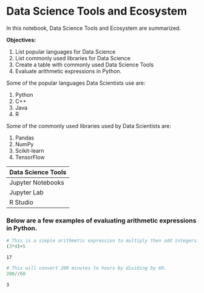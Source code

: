 # Data Science Tools and Ecosystem

In this notebook, Data Science Tools and Ecosystem are summarized.

**Objectives:**
1. List popular languages for Data Science
2. List commonly used libraries for Data Science
3. Create a table with commonly used Data Science Tools
4. Evaluate arithmetic expressions in Python.

Some of the popular languages Data Scientists use are:
1. Python
2. C++
3. Java
4. R

Some of the commonly used libraries used by Data Scientists are:
1. Pandas
2. NumPy
3. Scikit-learn
4. TensorFlow

| Data Science Tools |
| ------ |
| Jupyter Notebooks |
| Jupyter Lab |
| R Studio |

### Below are a few examples of evaluating arithmetic expressions in Python.


```python
# This is a simple arithmetic expression to multiply then add integers.
(3*4)+5
```




    17




```python
# This will convert 200 minutes to hours by dividing by 60.
200//60
```




    3




```python

```
